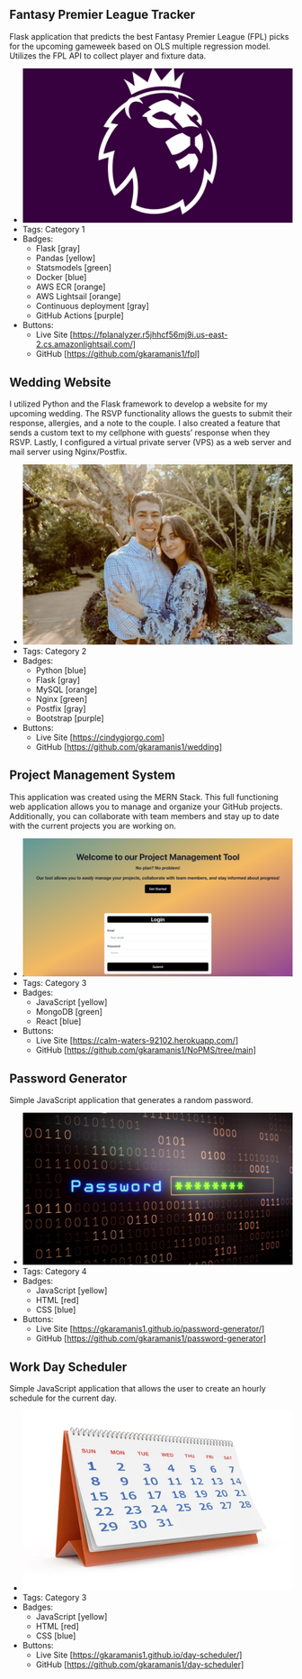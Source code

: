 ## Fantasy Premier League Tracker
Flask application that predicts the best Fantasy Premier League (FPL) picks for the upcoming gameweek based on OLS multiple regression model. Utilizes the FPL API to collect player and fixture data.
- ![password](../assets/fpl1.png)
- Tags: Category 1
- Badges:
  - Flask [gray]
  - Pandas [yellow]
  - Statsmodels [green]
  - Docker [blue]
  - AWS ECR [orange]
  - AWS Lightsail [orange]
  - Continuous deployment [gray]
  - GitHub Actions [purple]
- Buttons:
  - Live Site [https://fplanalyzer.r5jhhcf56mj9i.us-east-2.cs.amazonlightsail.com/]
  - GitHub [https://github.com/gkaramanis1/fpl]


## Wedding Website
I utilized Python and the Flask framework to develop a website for my upcoming wedding. The RSVP functionality allows the guests to submit their response, allergies, and a note to the couple. I also created a feature that sends a custom text to my cellphone with guests’ response when they RSVP. Lastly, I configured a virtual private server (VPS) as a web server and mail server using Nginx/Postfix.
- ![wedding](../assets/wedding.jpeg)
- Tags: Category 2
- Badges:
  - Python [blue]
  - Flask [gray]
  - MySQL [orange]
  - Nginx [green]
  - Postfix [gray]
  - Bootstrap [purple]
- Buttons:
  - Live Site [https://cindygiorgo.com]
  - GitHub [https://github.com/gkaramanis1/wedding]

## Project Management System
This application was created using the MERN Stack. This full functioning web application allows you to manage and organize your GitHub projects. Additionally, you can collaborate with team members and stay up to date with the current projects you are working on.
- ![screenshot](../assets/Screenshot.png)
- Tags: Category 3
- Badges:
  - JavaScript [yellow]
  - MongoDB [green]
  - React [blue]
- Buttons:
  - Live Site [https://calm-waters-92102.herokuapp.com/]
  - GitHub [https://github.com/gkaramanis1/NoPMS/tree/main]

## Password Generator
Simple JavaScript application that generates a random password.
- ![password](../assets/password.png)
- Tags: Category 4
- Badges:
  - JavaScript [yellow]
  - HTML [red]
  - CSS [blue]
- Buttons:
  - Live Site [https://gkaramanis1.github.io/password-generator/]
  - GitHub [https://github.com/gkaramanis1/password-generator]

## Work Day Scheduler
Simple JavaScript application that allows the user to create an hourly schedule for the current day.
- ![password](../assets/schedule.jpeg)
- Tags: Category 3
- Badges:
  - JavaScript [yellow]
  - HTML [red]
  - CSS [blue]
- Buttons:
  - Live Site [https://gkaramanis1.github.io/day-scheduler/]
  - GitHub [https://github.com/gkaramanis1/day-scheduler]


